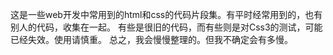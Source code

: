   这是一些web开发中常用到的html和css的代码片段集。有平时经常用到的，也有别人的代码，收集在一起。
  有些是很旧的代码，而有些则是对Css3的测试，可能已经失效。使用请慎重。
  总之，我会慢慢整理的。但我不确定会有多慢。
